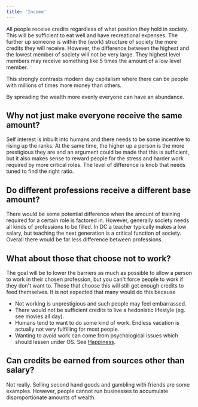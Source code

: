 ```yaml
---
title: 'Income'
---
```


All people receive credits regardless of what position they hold in society. This will be sufficient to eat well and have recreational expenses. The further up someone is within the (work) structure of society the more credits they will receive. However, the difference between the highest and the lowest member of society will not be very large. They highest level members may receive something like 5 times the amount of a low level member.

This strongly contrasts modern day capitalism where there can be people with millions of times more money than others.

By spreading the wealth more evenly everyone can have an abundance.

## Why not just make everyone receive the same amount?

Self interest is inbuilt into humans and there needs to be some incentive to rising up the ranks. At the same time, the higher up a person is the more prestigious they are and an argument could be made that this is sufficient, but it also makes sense to reward people for the stress and harder work required by more critical roles. The level of difference is knob that needs tuned to find the right ratio.

## Do different professions receive a different base amount?

There would be some potential difference when the amount of training required for a certain role is factored in. However, generally society needs all kinds of professions to be filled. In DC a teacher typically makes a low salary, but teaching the next generation is a critical function of society. Overall there would be far less difference between professions.

## What about those that choose not to work?

The goal will be to lower the barriers as much as possible to allow a person to work in their chosen profession, but you can't force people to work if they don't want to. Those that choose this will still get enough credits to feed themselves. It is not expected that many would do this because

* Not working is unprestigious and such people may feel embarrassed.
* There would not be sufficient credits to live a hedonistic lifestyle (eg. see movies all day).
* Humans tend to want to do some kind of work. Endless vacation is actually not very fulfilling for most people.
* Wanting to avoid work can come from psychological issues which should lessen under OS. See [Happiness](../well-being/happiness).

## Can credits be earned from sources other than salary?

Not really. Selling second hand goods and gambling with friends are some examples. However, people cannot run businesses to accumulate disproportionate amounts of wealth.
